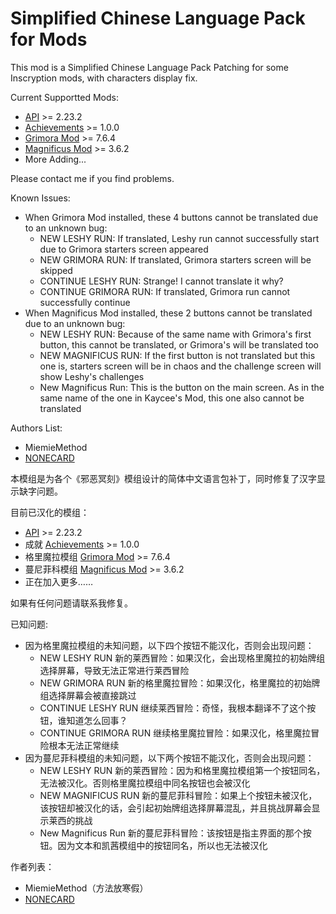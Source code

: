 # Simplified Chinese Language Pack for Mods

This mod is a Simplified Chinese Language Pack Patching for some Inscryption mods, with characters display fix.

Current Supportted Mods:

- [API](https://thunderstore.io/c/inscryption/p/API_dev/API/) >= 2.23.2
- [Achievements](https://thunderstore.io/c/inscryption/p/Infiniscryption/Achievements/) >= 1.0.0
- [Grimora Mod](https://thunderstore.io/c/inscryption/p/Arackulele/GrimoraMod/) >= 7.6.4
- [Magnificus Mod](https://thunderstore.io/c/inscryption/p/Silenceman/Magnificus_Mod/) >= 3.6.2
- More Adding...

Please contact me if you find problems.

Known Issues:

- When Grimora Mod installed, these 4 buttons cannot be translated due to an unknown bug:
    - NEW LESHY RUN: If translated, Leshy run cannot successfully start due to Grimora starters screen appeared
    - NEW GRIMORA RUN: If translated, Grimora starters screen will be skipped 
    - CONTINUE LESHY RUN: Strange! I cannot translate it why?
	- CONTINUE GRIMORA RUN: If translated, Grimora run cannot successfully continue
- When Magnificus Mod installed, these 2 buttons cannot be translated due to an unknown bug:
    - NEW LESHY RUN: Because of the same name with Grimora's first button, this cannot be translated, or Grimora's will be translated too
    - NEW MAGNIFICUS RUN: If the first button is not translated but this one is, starters screen will be in chaos and the challenge screen will show Leshy's challenges
	- New Magnificus Run: This is the button on the main screen. As in the same name of the one in Kaycee's Mod, this one also cannot be translated

Authors List:
- MiemieMethod
- [NONECARD](https://thunderstore.io/c/inscryption/p/NONECARD/)

本模组是为各个《邪恶冥刻》模组设计的简体中文语言包补丁，同时修复了汉字显示缺字问题。

目前已汉化的模组：

- [API](https://thunderstore.io/c/inscryption/p/API_dev/API/) >= 2.23.2
- 成就 [Achievements](https://thunderstore.io/c/inscryption/p/Infiniscryption/Achievements/) >= 1.0.0
- 格里魔拉模组 [Grimora Mod](https://thunderstore.io/c/inscryption/p/Arackulele/GrimoraMod/) >= 7.6.4
- 蔓尼菲科模组 [Magnificus Mod](https://thunderstore.io/c/inscryption/p/Silenceman/Magnificus_Mod/) >= 3.6.2
- 正在加入更多……

如果有任何问题请联系我修复。

已知问题:

- 因为格里魔拉模组的未知问题，以下四个按钮不能汉化，否则会出现问题：
    - NEW LESHY RUN 新的莱西冒险：如果汉化，会出现格里魔拉的初始牌组选择屏幕，导致无法正常进行莱西冒险
    - NEW GRIMORA RUN 新的格里魔拉冒险：如果汉化，格里魔拉的初始牌组选择屏幕会被直接跳过
    - CONTINUE LESHY RUN 继续莱西冒险：奇怪，我根本翻译不了这个按钮，谁知道怎么回事？
	- CONTINUE GRIMORA RUN 继续格里魔拉冒险：如果汉化，格里魔拉冒险根本无法正常继续
- 因为蔓尼菲科模组的未知问题，以下两个按钮不能汉化，否则会出现问题：
    - NEW LESHY RUN 新的莱西冒险：因为和格里魔拉模组第一个按钮同名，无法被汉化。否则格里魔拉模组中同名按钮也会被汉化
    - NEW MAGNIFICUS RUN 新的蔓尼菲科冒险：如果上个按钮未被汉化，该按钮却被汉化的话，会引起初始牌组选择屏幕混乱，并且挑战屏幕会显示莱西的挑战
	- New Magnificus Run 新的蔓尼菲科冒险：该按钮是指主界面的那个按钮。因为文本和凯茜模组中的按钮同名，所以也无法被汉化

作者列表：
- MiemieMethod（方法放寒假）
- [NONECARD](https://thunderstore.io/c/inscryption/p/NONECARD/)